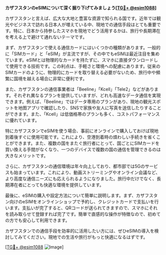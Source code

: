 **カザフスタンのeSIMについて深く掘り下げてみましょう[[TG💪+ @esim1088](https://t.me/s/esim1088)]**

カザフスタンと言えば、広大な大地と豊富な資源で知られる国です。近年では観光やビジネスで訪れる日本人が増えている中、現地での通信手段はとても重要です。特に、日本から持参したスマホを現地でどう活用するかは、旅行や長期滞在を考える上で避けて通れないテーマです。

まず、カザフスタンで使える通信カードにはいくつかの種類があります。一般的に「SIMカード」と「eSIM」が主流ですが、その中でもeSIMは最近注目を集めています。eSIMとは物理的なカードを持たずに、スマホに直接ダウンロードして使用できる技術です。この利点は、手軽さと環境への配慮にあります。従来のSIMカードのように、物理的にカードを取り替える必要がないため、旅行中や頻繁に国境を越える場合に非常に便利です。

また、カザフスタンの通信事業者は「Beeline」「Kcell」「Tele2」などがあります。それぞれ異なるプランを提供していますが、どれも高速なデータ通信を実現できます。例えば、「Beeline」ではデータ専用のプランがあり、現地の観光スポットを地图アプリで確認したり、SNSで家族や友人に写真を送信したりすることができます。また、「Kcell」は低価格帯のプランも多く、コストパフォーマンスに優れています。

特にカザフスタンでeSIMを使う場合、事前にオンラインで購入しておけば現地到着後すぐに使用可能です。これにより、空港到着時の煩わしい手続きを省くことができます。また、複数の国をまたぐ旅行者にとって、国ごとにSIMカードを買い換える手間がなくなり、一つのデバイスで複数の国の通信を管理できるのは大きなメリットです。

さらに、カザフスタンの通信環境は年々向上しており、都市部では5Gのサービスも始まっています。これにより、動画ストリーミングやオンライン会議など、より高度な通信ニーズにも応えられるようになりました。旅行中だけでなく、長期滞在者にとっても快適な環境を提供しています。

最後に、eSIMの購入や設定方法について簡単に説明します。まず、カザフスタン向けのeSIMをオンラインショップで予約し、クレジットカードで支払いを行います。支払いが完了すると、QRコードが送られてきますので、スマホにそれを読み取らせて登録すれば完了です。簡単で直感的な操作が特徴なので、初めての方でも安心して利用できます。

カザフスタンでの通信手段を効率的に活用したい方には、ぜひeSIMの導入を検討してみてください。現地での生活や旅行がもっと快適になるはずです。

[[TG💪+ @esim1088](https://t.me/s/esim1088) ![Image](https://i.postimg.cc/Y0z9fWf4/image.png)]